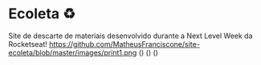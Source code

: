 # Ecoleta ♻️
 Site de descarte de materiais desenvolvido durante a Next Level Week da Rocketseat!
 https://github.com/MatheusFranciscone/site-ecoleta/blob/master/images/print1.png
 ()
 ()
 ()

